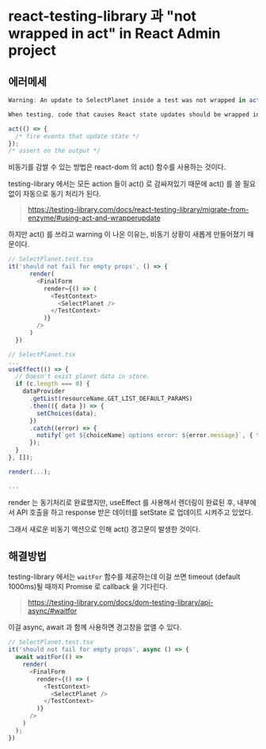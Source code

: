 # react-testing-library 과 "not wrapped in act" in React Admin project  

## 에러메세

```js
Warning: An update to SelectPlanet inside a test was not wrapped in act(...).

When testing, code that causes React state updates should be wrapped into act(...):

act(() => {
  /* fire events that update state */
});
/* assert on the output */

```

비동기를 감쌀 수 있는 방법은 react-dom 의 act() 함수를 사용하는 것이다.

testing-library 에서는 모든 action 들이 act() 로 감싸져있기 때문에 act() 를 쓸 필요없이 자동으로 동기 처리가 된다.
> https://testing-library.com/docs/react-testing-library/migrate-from-enzyme/#using-act-and-wrapperupdate

하지만 act() 를 쓰라고 warning 이 나온 이유는, 비동기 상황이 새롭게 만들어졌기 때문이다.

```js
// SelectPlanet.test.tsx
it('should not fail for empty props', () => {
      render(
        <FinalForm
          render={() => (
            <TestContext>
              <SelectPlanet />
            </TestContext>
          )}
        />
      )
  })
```

```js
// SelectPlanet.tsx
... 
useEffect(() => {
  // Doesn't exist planet data in store.
  if (c.length === 0) {
    dataProvider
      .getList(resourceName,GET_LIST_DEFAULT_PARAMS)
      .then(({ data }) => {
        setChoices(data);
      })
      .catch((error) => {
        notify(`get ${choiceName} options error: ${error.message}`, { type: 'warning' });
      });
  }
}, []);

render(...);

...

```
render 는 동기처리로 완료했지만, 
useEffect 를 사용해서 렌더링이 완료된 후, 내부에서 API 호출을 하고 response 받은 데이터를 setState 로 업데이트 시켜주고 있었다.

그래서 새로운 비동기 액션으로 인해 act() 경고문이 발생한 것이다.

## 해결방법

testing-library 에서는 `waitFor` 함수를 제공하는데 이걸 쓰면 timeout (default 1000ms)될 때까지 Promise 로 callback 을 기다린다.
> https://testing-library.com/docs/dom-testing-library/api-async/#waitfor

이걸 async, await 과 함께 사용하면 경고창을 없앨 수 있다.

```js
// SelectPlanet.test.tsx
it('should not fail for empty props', async () => {
  await waitFor(() =>
    render(
      <FinalForm
        render={() => (
          <TestContext>
            <SelectPlanet />
          </TestContext>
        )}
      />
    )
  );
})
```

